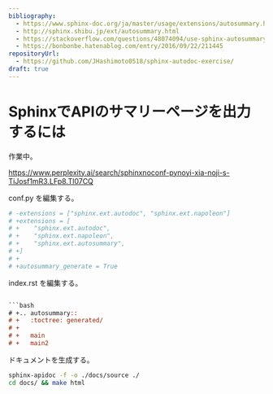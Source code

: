 ```yaml
---
bibliography: 
  - https://www.sphinx-doc.org/ja/master/usage/extensions/autosummary.html
  - http://sphinx.shibu.jp/ext/autosummary.html
  - https://stackoverflow.com/questions/48074094/use-sphinx-autosummary-recursively-to-generate-api-documentation
  - https://bonbonbe.hatenablog.com/entry/2016/09/22/211445
repositoryUrl:
  - https://github.com/JHashimoto0518/sphinx-autodoc-exercise/
draft: true
---
```


# SphinxでAPIのサマリーページを出力するには

作業中。

https://www.perplexity.ai/search/sphinxnoconf-pynoyi-xia-noji-s-TiJosf1mR3.LFp8.Tl07CQ

conf.py を編集する。

```bash
# -extensions = ["sphinx.ext.autodoc", "sphinx.ext.napoleon"]
# +extensions = [
# +    "sphinx.ext.autodoc",
# +    "sphinx.ext.napoleon",
# +    "sphinx.ext.autosummary",
# +]
# +
# +autosummary_generate = True
```

index.rst を編集する。

```rst

```bash
# +.. autosummary::
# +   :toctree: generated/
# +
# +   main
# +   main2
```

ドキュメントを生成する。

```bash
sphinx-apidoc -f -o ./docs/source ./
cd docs/ && make html
```
